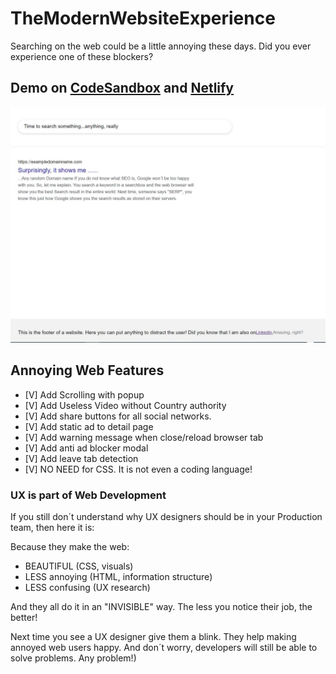 # TheModernWebsiteExperience

Searching on the web could be a little annoying these days. Did you ever experience one of these blockers?

## Demo on [CodeSandbox](https://codesandbox.io/s/inspiring-orla-fhp1s?file=/README.md) and [Netlify](https://hardcore-cori-52d3f3.netlify.app/)

![TheModernWebsiteExperience](https://github.com/dianavile/TheModernWebsiteExperience/blob/main/img/TheModernWebsiteExperience.JPG)

## Annoying Web Features

- [V] Add Scrolling with popup
- [V] Add Useless Video without Country authority
- [V] Add share buttons for all social networks.
- [V] Add static ad to detail page
- [V] Add warning message when close/reload browser tab
- [V] Add anti ad blocker modal
- [V] Add leave tab detection
- [V] NO NEED for CSS. It is not even a coding language!
### UX is part of Web Development

If you still don´t understand why UX designers should be in your Production team,
then here it is:

Because they make the web:

- BEAUTIFUL (CSS, visuals)
- LESS annoying (HTML, information structure)
- LESS confusing (UX research)

And they all do it in an "INVISIBLE" way.
The less you notice their job, the better!

Next time you see a UX designer give them a blink.
They help making annoyed web users happy.
And don´t worry, developers will still be able to solve problems. Any problem!) 
